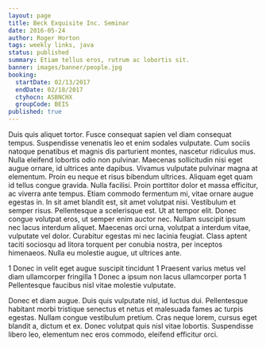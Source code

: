 ```yaml
---
layout: page
title: Beck Exquisite Inc. Seminar
date: 2016-05-24
author: Roger Horton
tags: weekly links, java
status: published
summary: Etiam tellus eros, rutrum ac lobortis sit.
banner: images/banner/people.jpg
booking:
  startDate: 02/13/2017
  endDate: 02/18/2017
  ctyhocn: ASBNCHX
  groupCode: BEIS
published: true
---
```

Duis quis aliquet tortor. Fusce consequat sapien vel diam consequat tempus. Suspendisse venenatis leo et enim sodales vulputate. Cum sociis natoque penatibus et magnis dis parturient montes, nascetur ridiculus mus. Nulla eleifend lobortis odio non pulvinar. Maecenas sollicitudin nisi eget augue ornare, id ultrices ante dapibus. Vivamus vulputate pulvinar magna at elementum. Proin eu neque et risus bibendum ultrices. Aliquam eget quam id tellus congue gravida. Nulla facilisi. Proin porttitor dolor et massa efficitur, ac viverra ante tempus. Etiam commodo fermentum mi, vitae ornare augue egestas in. In sit amet blandit est, sit amet volutpat nisi. Vestibulum et semper risus.
Pellentesque a scelerisque est. Ut at tempor elit. Donec congue volutpat eros, ut semper enim auctor nec. Nullam suscipit ipsum nec lacus interdum aliquet. Maecenas orci urna, volutpat a interdum vitae, vulputate vel dolor. Curabitur egestas mi nec lacinia feugiat. Class aptent taciti sociosqu ad litora torquent per conubia nostra, per inceptos himenaeos. Nulla eu molestie augue, ut ultrices ante.

1 Donec in velit eget augue suscipit tincidunt
1 Praesent varius metus vel diam ullamcorper fringilla
1 Donec a ipsum non lacus ullamcorper porta
1 Pellentesque faucibus nisl vitae molestie vulputate.

Donec et diam augue. Duis quis vulputate nisl, id luctus dui. Pellentesque habitant morbi tristique senectus et netus et malesuada fames ac turpis egestas. Nullam congue vestibulum pretium. Cras neque lorem, cursus eget blandit a, dictum et ex. Donec volutpat quis nisl vitae lobortis. Suspendisse libero leo, elementum nec eros commodo, eleifend efficitur orci.
